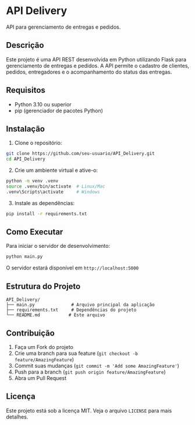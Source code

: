# API Delivery

API para gerenciamento de entregas e pedidos.

## Descrição

Este projeto é uma API REST desenvolvida em Python utilizando Flask para gerenciamento de entregas e pedidos. A API permite o cadastro de clientes, pedidos, entregadores e o acompanhamento do status das entregas.

## Requisitos

- Python 3.10 ou superior
- pip (gerenciador de pacotes Python)

## Instalação

1. Clone o repositório:
```bash
git clone https://github.com/seu-usuario/API_Delivery.git
cd API_Delivery
```

2. Crie um ambiente virtual e ative-o:
```bash
python -m venv .venv
source .venv/bin/activate  # Linux/Mac
.venv\Scripts\activate     # Windows
```

3. Instale as dependências:
```bash
pip install -r requirements.txt
```

## Como Executar

Para iniciar o servidor de desenvolvimento:

```bash
python main.py
```

O servidor estará disponível em `http://localhost:5000`

## Estrutura do Projeto

```
API_Delivery/
├── main.py              # Arquivo principal da aplicação
├── requirements.txt     # Dependências do projeto
└── README.md           # Este arquivo
```

## Contribuição

1. Faça um Fork do projeto
2. Crie uma branch para sua feature (`git checkout -b feature/AmazingFeature`)
3. Commit suas mudanças (`git commit -m 'Add some AmazingFeature'`)
4. Push para a branch (`git push origin feature/AmazingFeature`)
5. Abra um Pull Request

## Licença

Este projeto está sob a licença MIT. Veja o arquivo `LICENSE` para mais detalhes.
